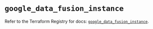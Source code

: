 # `google_data_fusion_instance`

Refer to the Terraform Registry for docs: [`google_data_fusion_instance`](https://registry.terraform.io/providers/hashicorp/google/6.22.0/docs/resources/data_fusion_instance).
